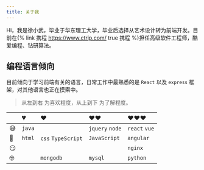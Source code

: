 ```yaml
---
title: 关于我
---
```


Hi，我是徐小武，毕业于华东理工大学，毕业后选择从艺术设计转为前端开发。目前在{% link 携程 https://www.ctrip.com/ true 携程 %}担任高级软件工程师，酷爱编程、钻研算法。

## 编程语言倾向
目前倾向于学习前端有关的语言，日常工作中最熟悉的是 `React` 以及 `express` 框架，对其他语言也正在摸索中。

> 从左到右 为喜欢程度，从上到下 为了解程度。

|   | 💔 | ❤️ | ❤️❤️ | ❤️❤️❤️ |
|:-----|:-----|:-----|:-----|:-----|
| 😅 | `java` |       | `jquery` `node` | `react` `vue` |
| 🧐 | `html` | `css` `TypeScript` | `JavaScript` | `angular` |
| 😏 |        |       |        | `nginx`|
| 🤓 |        | `mongodb` | `mysql` | `python` |